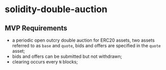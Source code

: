 # solidity-double-auction

## MVP Requirements

- a periodic open outcry double auction for ERC20 assets, two assets referred to as `base` and `quote`, bids and offers are specified in the `quote` asset;
- bids and offers can be submitted but not withdrawn;
- clearing occurs every `N` blocks;
